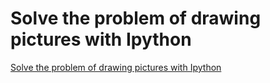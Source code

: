 # Solve the problem of drawing pictures with Ipython
[Solve the problem of drawing pictures with Ipython](https://aiwithcloud.com/2022/09/15/solve_the_problem_of_drawing_pictures_with_ipython/)